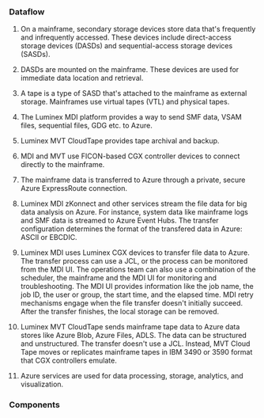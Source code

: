 ### Dataflow

1. On a mainframe, secondary storage devices store data that's frequently and infrequently accessed. These devices include direct-access storage devices (DASDs) and sequential-access storage devices (SASDs).

1. DASDs are mounted on the mainframe. These devices are used for immediate data location and retrieval.

1. A tape is a type of SASD that's attached to the mainframe as external storage. Mainframes use virtual tapes (VTL) and physical tapes.

1. The Luminex MDI platform provides a way to send SMF data, VSAM files, sequential files, GDG etc. to Azure.

1. Luminex MVT CloudTape provides tape archival and backup.

1. MDI and MVT use FICON-based CGX controller devices to connect directly to the mainframe.

1. The mainframe data is transferred to Azure through a private, secure Azure ExpressRoute connection.

1. Luminex MDI zKonnect and other services stream the file data for big data analysis on Azure. For instance, system data like mainframe logs and SMF data is streamed to Azure Event Hubs. The transfer configuration determines the format of the transfered data in Azure: ASCII or EBCDIC.

1. Luminex MDI uses Luminex CGX devices to transfer file data to Azure. The transfer process can use a JCL, or the process can be monitored from the MDI UI. The operations team can also use a combination of the scheduler, the mainframe and the MDI UI for monitoring and troubleshooting. The MDI UI provides information like the job name, the job ID, the user or group, the start time, and the elapsed time. MDI retry mechanisms engage when the file transfer doesn't initially succeed. After the transfer finishes, the local storage can be removed.

1. Luminex MVT CloudTape sends mainframe tape data to Azure data stores like Azure Blob, Azure Files, ADLS. The data can be structured and unstructured. The transfer doesn't use a JCL. Instead, MVT Cloud Tape moves or replicates mainframe tapes in IBM 3490 or 3590 format that CGX controllers emulate.

1. Azure services are used for data processing, storage, analytics, and visualization.

### Components





